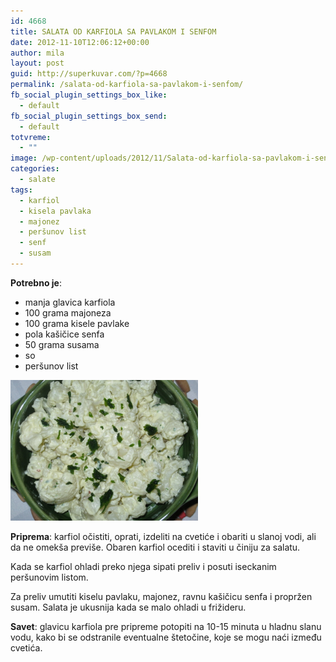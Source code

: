 ```yaml
---
id: 4668
title: SALATA OD KARFIOLA SA PAVLAKOM I SENFOM
date: 2012-11-10T12:06:12+00:00
author: mila
layout: post
guid: http://superkuvar.com/?p=4668
permalink: /salata-od-karfiola-sa-pavlakom-i-senfom/
fb_social_plugin_settings_box_like:
  - default
fb_social_plugin_settings_box_send:
  - default
totvreme:
  - ""
image: /wp-content/uploads/2012/11/Salata-od-karfiola-sa-pavlakom-i-senfom-940x198.jpg
categories:
  - salate
tags:
  - karfiol
  - kisela pavlaka
  - majonez
  - peršunov list
  - senf
  - susam
---
```

**Potrebno je**:

  * manja glavica karfiola
  * 100 grama majoneza
  * 100 grama kisele pavlake
  * pola kašičice senfa
  * 50 grama susama
  * so
  * peršunov list

<img class="alignnone size-medium wp-image-4669" title="Salata od karfiola sa pavlakom i senfom" src="/wp-content/uploads/2012/11/Salata-od-karfiola-sa-pavlakom-i-senfom-1024x768.jpg" alt="" width="300" height="225" /> 

**Priprema**: karfiol očistiti, oprati, izdeliti na cvetiće i obariti u slanoj vodi, ali da ne omekša previše. Obaren karfiol ocediti i staviti u činiju za salatu.

Kada se karfiol ohladi preko njega sipati preliv i posuti iseckanim peršunovim listom.

Za preliv umutiti kiselu pavlaku, majonez, ravnu kašičicu senfa i propržen susam. Salata je ukusnija kada se malo ohladi u frižideru.

**Savet**: glavicu karfiola pre pripreme potopiti na 10-15 minuta u hladnu slanu vodu, kako bi se odstranile eventualne štetočine, koje se mogu naći između cvetića.